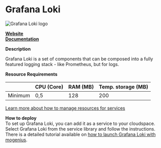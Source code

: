 ﻿# Grafana Loki

![Grafana Loki logo](https://api.mogenius.com/file/id/d4812e06-7e0c-4431-ad25-374294c9730e)

**[Website](https://grafana.com/oss/loki/)**  
**[Documentation](https://grafana.com/docs/loki/latest/?pg=oss-loki&plcmt=quick-links)**  

**Description**

Grafana Loki is a set of components that can be composed into a fully featured logging stack - like Prometheus, but for logs.

**Resource Requirements**

||CPU (Core)|RAM (MB)  |Temp. storage (MB)|
|--|--|--|--|
| Minimum | 0,5 | 128 | 200 |

[Learn more about how to manage resources for services](./../../development/resources.md)

**How to deploy**  
To set up Grafana Loki, you can add it as a service to your cloudspace. Select Grafana Loki from the service library and follow the instructions.  
There is a detailed tutorial available on [how to launch Grafana Loki with mogenius](./../../tutorials/how-to-deploy-grafana-loki-in-the-cloud.md).
